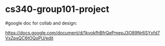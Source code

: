 # cs340-group101-project




#google doc for collab and design:

https://docs.google.com/document/d/1kvokfhBfrQePmepJ3O89Nr6SYxfd7VxZpsQC6tOQoPU/edit
